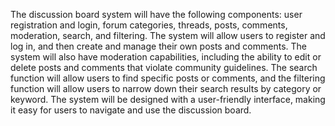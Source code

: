 The discussion board system will have the following components: user registration and login, forum categories, threads, posts, comments, moderation, search, and filtering. The system will allow users to register and log in, and then create and manage their own posts and comments. The system will also have moderation capabilities, including the ability to edit or delete posts and comments that violate community guidelines. The search function will allow users to find specific posts or comments, and the filtering function will allow users to narrow down their search results by category or keyword. The system will be designed with a user-friendly interface, making it easy for users to navigate and use the discussion board.